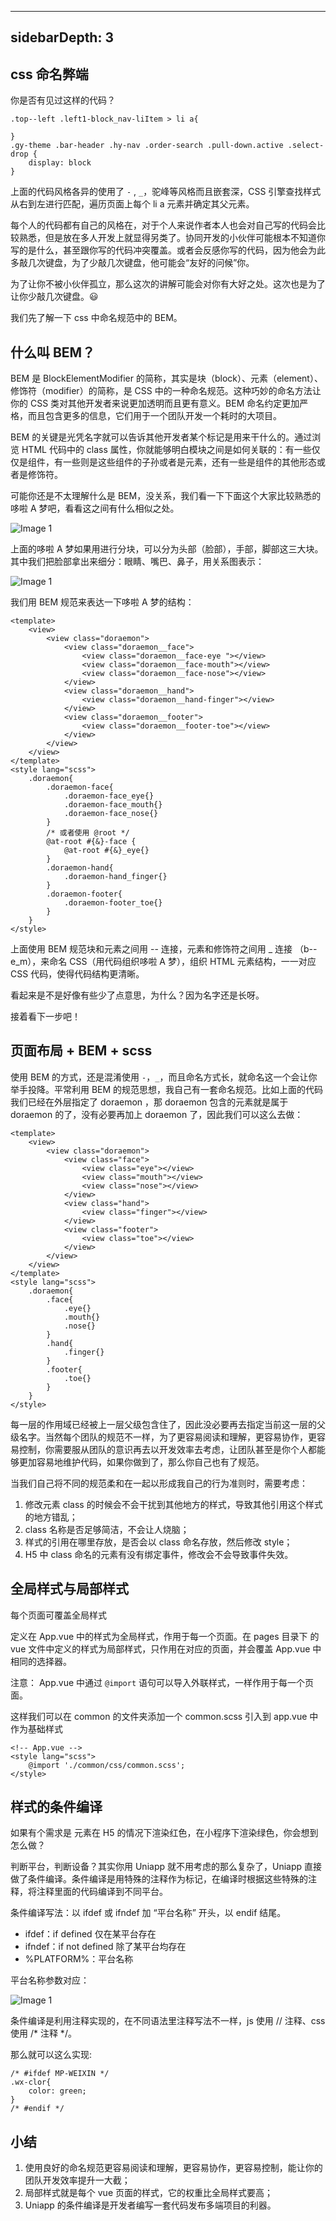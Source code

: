 ---

## sidebarDepth: 3

## css 命名弊端

你是否有见过这样的代码？

    .top--left .left1-block_nav-liItem > li a{

    }
    .gy-theme .bar-header .hy-nav .order-search .pull-down.active .select-drop {
        display: block
    }

上面的代码风格各异的使用了 `-` , `_`，驼峰等风格而且嵌套深，CSS 引擎查找样式从右到左进行匹配，遍历页面上每个 li a 元素并确定其父元素。

每个人的代码都有自己的风格在，对于个人来说作者本人也会对自己写的代码会比较熟悉，但是放在多人开发上就显得另类了。协同开发的小伙伴可能根本不知道你写的是什么，甚至跟你写的代码冲突覆盖。或者会反感你写的代码，因为他会为此多敲几次键盘，为了少敲几次键盘，他可能会“友好的问候”你。

为了让你不被小伙伴孤立，那么这次的讲解可能会对你有大好之处。这次也是为了让你少敲几次键盘。😃

我们先了解一下 css 中命名规范中的 BEM。

## 什么叫 BEM？

BEM 是 BlockElementModifier 的简称，其实是块（block）、元素（element）、修饰符（modifier）的简称，是 CSS 中的一种命名规范。这种巧妙的命名方法让你的 CSS 类对其他开发者来说更加透明而且更有意义。BEM 命名约定更加严格，而且包含更多的信息，它们用于一个团队开发一个耗时的大项目。

BEM 的关键是光凭名字就可以告诉其他开发者某个标记是用来干什么的。通过浏览 HTML 代码中的 class 属性，你就能够明白模块之间是如何关联的：有一些仅仅是组件，有一些则是这些组件的子孙或者是元素，还有一些是组件的其他形态或者是修饰符。

可能你还是不太理解什么是 BEM，没关系，我们看一下下面这个大家比较熟悉的哆啦 A 梦吧，看看这之间有什么相似之处。

![Image 1](_media/adfccdd592434432b52de39fb81fdf1f.png)

上面的哆啦 A 梦如果用进行分块，可以分为头部（脸部），手部，脚部这三大块。其中我们把脸部拿出来细分：眼睛、嘴巴、鼻子，用关系图表示：

![Image 1](_media/c6625da5e74c4dfe83312abd09dea373.png)

我们用 BEM 规范来表达一下哆啦 A 梦的结构：

    <template>
    	<view>
    		<view class="doraemon">
    			<view class="doraemon__face">
    				<view class="doraemon__face-eye "></view>
    				<view class="doraemon__face-mouth"></view>
    				<view class="doraemon__face-nose"></view>
    			</view>
    			<view class="doraemon__hand">
    				<view class="doraemon__hand-finger"></view>
    			</view>
    			<view class="doraemon__footer">
    				<view class="doraemon__footer-toe"></view>
    			</view>
    		</view>
    	</view>
    </template>
    <style lang="scss">
    	.doraemon{
    		.doraemon-face{
    			.doraemon-face_eye{}
    			.doraemon-face_mouth{}
    			.doraemon-face_nose{}
    		}
    		/* 或者使用 @root */
    		@at-root #{&}-face {
    			@at-root #{&}_eye{}
    		}
    		.doraemon-hand{
    			.doraemon-hand_finger{}
    		}
    		.doraemon-footer{
    			.doraemon-footer_toe{}
    		}
    	}
    </style>

上面使用 BEM 规范块和元素之间用 -- 连接，元素和修饰符之间用 \_ 连接 （b--e_m），来命名 CSS（用代码组织哆啦 A 梦），组织 HTML 元素结构，一一对应 CSS 代码，使得代码结构更清晰。

看起来是不是好像有些少了点意思，为什么？因为名字还是长呀。

接着看下一步吧！

## 页面布局 + BEM + scss

使用 BEM 的方式，还是混淆使用 `-`，`_`，而且命名方式长，就命名这一个会让你举手投降。平常利用 BEM 的规范思想，我自己有一套命名规范。比如上面的代码我们已经在外层指定了 doraemon ，那 doraemon 包含的元素就是属于 doraemon 的了，没有必要再加上 doraemon 了，因此我们可以这么去做：

    <template>
    	<view>
    		<view class="doraemon">
    			<view class="face">
    				<view class="eye"></view>
    				<view class="mouth"></view>
    				<view class="nose"></view>
    			</view>
    			<view class="hand">
    				<view class="finger"></view>
    			</view>
    			<view class="footer">
    				<view class="toe"></view>
    			</view>
    		</view>
    	</view>
    </template>
    <style lang="scss">
    	.doraemon{
    		.face{
    			.eye{}
    			.mouth{}
    			.nose{}
    		}
    		.hand{
    			.finger{}
    		}
    		.footer{
    			.toe{}
    		}
    	}
    </style>

每一层的作用域已经被上一层父级包含住了，因此没必要再去指定当前这一层的父级名字。当然每个团队的规范不一样，为了更容易阅读和理解，更容易协作，更容易控制，你需要服从团队的意识再去以开发效率去考虑，让团队甚至是你个人都能够更加容易地维护代码，如果你做到了，那么你自己也有了规范。

当我们自己将不同的规范柔和在一起以形成我自己的行为准则时，需要考虑：

1.  修改元素 class 的时候会不会干扰到其他地方的样式，导致其他引用这个样式的地方错乱；
2.  class 名称是否足够简洁，不会让人烧脑；
3.  样式的引用在哪里存放，是否会以 class 命名存放，然后修改 style；
4.  H5 中 class 命名的元素有没有绑定事件，修改会不会导致事件失效。

## 全局样式与局部样式

每个页面可覆盖全局样式

定义在 App.vue 中的样式为全局样式，作用于每一个页面。在 pages 目录下 的 vue 文件中定义的样式为局部样式，只作用在对应的页面，并会覆盖 App.vue 中相同的选择器。

注意： App.vue 中通过 `@import` 语句可以导入外联样式，一样作用于每一个页面。

这样我们可以在 common 的文件夹添加一个 common.scss 引入到 app.vue 中作为基础样式

    <!-- App.vue -->
    <style lang="scss">
        @import './common/css/common.scss';
    </style>

## 样式的条件编译

如果有个需求是 元素在 H5 的情况下渲染红色，在小程序下渲染绿色，你会想到怎么做？

判断平台，判断设备？其实你用 Uniapp 就不用考虑的那么复杂了，Uniapp 直接做了条件编译。条件编译是用特殊的注释作为标记，在编译时根据这些特殊的注释，将注释里面的代码编译到不同平台。

条件编译写法：以 ifdef 或 ifndef 加 “平台名称” 开头，以 endif 结尾。

- ifdef：if defined 仅在某平台存在
- ifndef：if not defined 除了某平台均存在
- %PLATFORM%：平台名称

平台名称参数对应：

![Image 1](_media/f0dfb8d58b954f858dc2def67360b0c3.png)

条件编译是利用注释实现的，在不同语法里注释写法不一样，js 使用 // 注释、css 使用 /\* 注释 \*/。

那么就可以这么实现:

    /* #ifdef MP-WEIXIN */
    .wx-clor{
        color: green;
    }
    /* #endif */

## 小结

1.  使用良好的命名规范更容易阅读和理解，更容易协作，更容易控制，能让你的团队开发效率提升一大截；
2.  局部样式就是每个 vue 页面的样式，它的权重比全局样式要高；
3.  Uniapp 的条件编译是开发者编写一套代码发布多端项目的利器。

[image-20210215144908146]: https://s.poetries.work/images/image-20210215144908146.png
[image-20210215144921750]: https://s.poetries.work/images/image-20210215144921750.png
[image-20210215145011339]: https://s.poetries.work/images/image-20210215145011339.png
